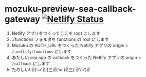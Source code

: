mozuku-preview-sea-callback-gateway [![Netlify Status](https://api.netlify.com/api/v1/badges/913a5279-64a4-482f-b2ac-9264b555c665/deploy-status)](https://app.netlify.com/sites/mozuku-preview-sea-callback-gateway/deploys)
===

1. Netlify アプリをつくってここを root にします
1. ./functions フォルダを functions の root にします
1. Mozuku の AUTH_URL をつくった Netlify アプリの origin + `/.netlify/functions` にします
1. あたしい sea app の callback をつくった Netlify アプリの origin +  `/callback` にします
1. たのしい! ✌('ω'✌ )三✌('ω')✌三( ✌'ω')✌
